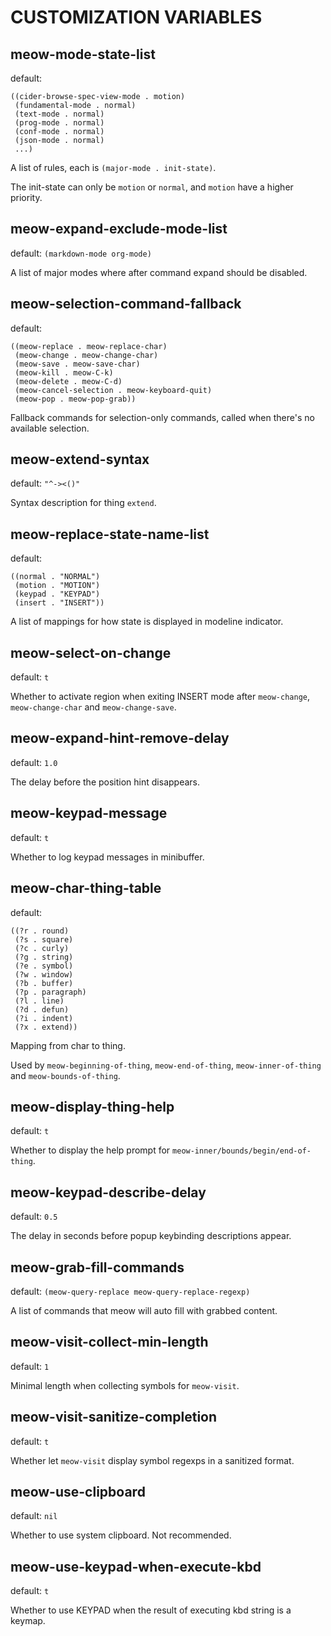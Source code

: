 # CUSTOMIZATION VARIABLES

## meow-mode-state-list

default:

```
((cider-browse-spec-view-mode . motion)
 (fundamental-mode . normal)
 (text-mode . normal)
 (prog-mode . normal)
 (conf-mode . normal)
 (json-mode . normal)
 ...)
```

A list of rules, each is `(major-mode . init-state)`.

The init-state can only be `motion` or `normal`, and `motion` have a higher priority.

## meow-expand-exclude-mode-list

default: `(markdown-mode org-mode)`

A list of major modes where after command expand should be disabled.

## meow-selection-command-fallback

default:

```
((meow-replace . meow-replace-char)
 (meow-change . meow-change-char)
 (meow-save . meow-save-char)
 (meow-kill . meow-C-k)
 (meow-delete . meow-C-d)
 (meow-cancel-selection . meow-keyboard-quit)
 (meow-pop . meow-pop-grab))
```

Fallback commands for selection-only commands, called when there's no available selection.

## meow-extend-syntax

default: `"^-><()"`

Syntax description for thing `extend`.

## meow-replace-state-name-list

default:

```
((normal . "NORMAL")
 (motion . "MOTION")
 (keypad . "KEYPAD")
 (insert . "INSERT"))
```

A list of mappings for how state is displayed in modeline indicator.

## meow-select-on-change

default: `t`

Whether to activate region when exiting INSERT mode after `meow-change`, `meow-change-char` and `meow-change-save`.

## meow-expand-hint-remove-delay

default: `1.0`

The delay before the position hint disappears.

## meow-keypad-message

default: `t`

Whether to log keypad messages in minibuffer.

## meow-char-thing-table

default:

```
((?r . round)
 (?s . square)
 (?c . curly)
 (?g . string)
 (?e . symbol)
 (?w . window)
 (?b . buffer)
 (?p . paragraph)
 (?l . line)
 (?d . defun)
 (?i . indent)
 (?x . extend))
```

Mapping from char to thing.

Used by `meow-beginning-of-thing`, `meow-end-of-thing`, `meow-inner-of-thing` and `meow-bounds-of-thing`.

## meow-display-thing-help

default: `t`

Whether to display the help prompt for `meow-inner/bounds/begin/end-of-thing`.

## meow-keypad-describe-delay

default: `0.5`

The delay in seconds before popup keybinding descriptions appear.

## meow-grab-fill-commands

default: `(meow-query-replace meow-query-replace-regexp)`

A list of commands that meow will auto fill with grabbed content.

## meow-visit-collect-min-length

default: `1`

Minimal length when collecting symbols for `meow-visit`.

## meow-visit-sanitize-completion

default: `t`

Whether let `meow-visit` display symbol regexps in a sanitized format.

## meow-use-clipboard

default: `nil`

Whether to use system clipboard. Not recommended.

## meow-use-keypad-when-execute-kbd

default: `t`

Whether to use KEYPAD when the result of executing kbd string is a keymap.
